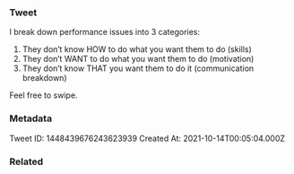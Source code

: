 ### Tweet
I break down performance issues into 3 categories:
1) They don’t know HOW to do what you want them to do (skills)
2) They don’t WANT to do what you want them to do (motivation)
3) They don’t know THAT you want them to do it (communication breakdown)

Feel free to swipe.

### Metadata
Tweet ID: 1448439676243623939
Created At: 2021-10-14T00:05:04.000Z

### Related

